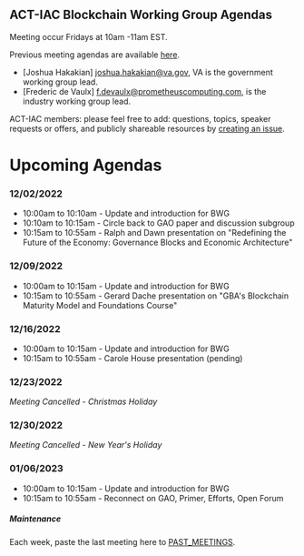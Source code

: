 ## ACT-IAC Blockchain Working Group Agendas

Meeting occur Fridays at 10am -11am EST.

Previous meeting agendas are available [here](./previous_agendas/).

* [Joshua Hakakian] <joshua.hakakian@va.gov>, VA is the government working group lead.
* [Frederic de Vaulx] <f.devaulx@prometheuscomputing.com>, is the industry working group lead.

ACT-IAC members: please feel free to add: questions, topics, speaker requests or offers, and publicly
shareable resources by [creating an issue](https://github.com/ACT-IAC-BWG/agendas/issues).

# Upcoming Agendas

### 12/02/2022

* 10:00am to 10:10am - Update and introduction for BWG
* 10:10am to 10:15am - Circle back to GAO paper and discussion subgroup
* 10:15am to 10:55am - Ralph and Dawn presentation on "Redefining the Future of the Economy: Governance Blocks and Economic Architecture"

### 12/09/2022

* 10:00am to 10:15am - Update and introduction for BWG
* 10:15am to 10:55am - Gerard Dache presentation on "GBA's Blockchain Maturity Model and Foundations Course"

### 12/16/2022

* 10:00am to 10:15am - Update and introduction for BWG
* 10:15am to 10:55am - Carole House presentation (pending)

### 12/23/2022
*Meeting Cancelled - Christmas Holiday*

### 12/30/2022
*Meeting Cancelled - New Year's Holiday*

### 01/06/2023
* 10:00am to 10:15am - Update and introduction for BWG
* 10:15am to 10:55am - Reconnect on GAO, Primer, Efforts, Open Forum

##### Maintenance
Each week, paste the last meeting here to [PAST_MEETINGS](./previous_agendas/).
